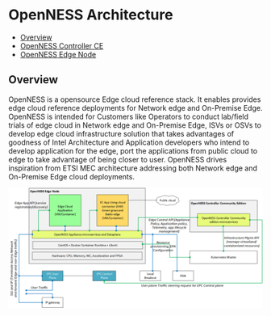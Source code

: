 # OpenNESS Architecture

* [Overview](#overview)
* [OpenNESS Controller CE](#controller)
* [OpenNESS Edge Node](#edgenode)

## Overview
OpenNESS is a opensource Edge cloud reference stack. It enables provides edge cloud reference deployments for Network edge and On-Premise Edge. OpenNESS is intended for Customers like Operators to conduct lab/field trials of edge cloud in Network edge and On-Premise Edge, ISVs or OSVs to develop edge cloud infrastructure solution that takes advantages of goodness of Intel Architecture and Application developers who intend to develop application for the edge, port the applications from public cloud to edge to take advantage of being closer to user. OpenNESS drives inspiration from ETSI MEC architecture addressing both Network edge and On-Premise Edge cloud deployments.

![OpenNESS Architecture overview](arch-images/openness_overview.png)
